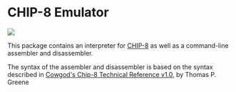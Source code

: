 # CHIP-8 Emulator 

![](https://github.com/mtoso/chip8-emulator/workflows/Deploy/badge.svg)

This package contains an interpreter for
[CHIP-8](https://en.wikipedia.org/wiki/CHIP-8) as well as a command-line
assembler and disassembler.

The syntax of the assembler and disassembler is based on the syntax described
in [Cowgod's Chip-8 Technical Reference
v1.0](http://devernay.free.fr/hacks/chip8/C8TECH10.HTM), by Thomas P. Greene
